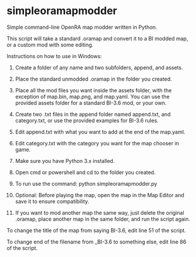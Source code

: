 # simpleoramapmodder
Simple command-line OpenRA map modder written in Python.

This script will take a standard .oramap and convert it to a BI modded map, or a custom mod with some editing.

Instructions on how to use in Windows:

1. Create a folder of any name and two subfolders, append, and assets.
2. Place the standard unmodded .oramap in the folder you created.
3. Place all the mod files you want inside the assets folder, with the exception of map.bin, map.png, and map.yaml. You can use the provided assets folder for a standard BI-3.6 mod, or your own.
4. Create two .txt files in the append folder named append.txt, and category.txt, or use the provided examples for BI-3.6 rules.
5. Edit append.txt with what you want to add at the end of the map.yaml.
6. Edit category.txt with the category you want for the map chooser in game.
7. Make sure you have Python 3.x installed.
8. Open cmd or powershell and cd to the folder you created.
9. To run use the command: python simpleoramapmodder.py

10. Optional: Before playing the map, open the map in the Map Editor and save it to ensure compatibility.
11. If you want to mod another map the same way, just delete the original .oramap, place another map in the same folder, and run the script again.

To change the title of the map from saying BI-3.6, edit line 51 of the script.

To change end of the filename from _BI-3.6 to something else, edit line 86 of the script.

